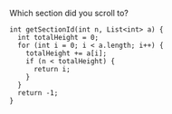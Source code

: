 Which section did you scroll to?

    int getSectionId(int n, List<int> a) {
      int totalHeight = 0;
      for (int i = 0; i < a.length; i++) {
        totalHeight += a[i];
        if (n < totalHeight) {
          return i;
        }
      }
      return -1;
    }
